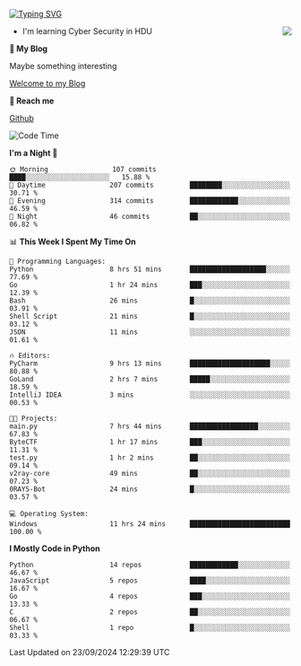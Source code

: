 [![Typing SVG](https://readme-typing-svg.herokuapp.com?font=Fira+Code&pause=1000&random=false&width=450&height=60&lines=Hello+%F0%9F%91%8B%F0%9F%8F%BB;I'm+JBNRZ)](https://git.io/typing-svg)

<a href="#">
  <img align="right" src="https://github-readme-stats.vercel.app/api?username=JBNRZ&show_icons=true&bg_color=15,f2f7fd,E0EAFC" />
</a>

- I'm learning Cyber Security in HDU

 **🌱 My Blog**

Maybe something interesting

[Welcome to my Blog](https://jbnrz.com.cn/)

 **💬 Reach me** 

[Github](https://github.com/JBNRZ)


<!--START_SECTION:waka-->
![Code Time](http://img.shields.io/badge/Code%20Time-675%20hrs%2010%20mins-blue)

**I'm a Night 🦉** 

```text
🌞 Morning                107 commits         ████░░░░░░░░░░░░░░░░░░░░░   15.88 % 
🌆 Daytime                207 commits         ████████░░░░░░░░░░░░░░░░░   30.71 % 
🌃 Evening                314 commits         ████████████░░░░░░░░░░░░░   46.59 % 
🌙 Night                  46 commits          ██░░░░░░░░░░░░░░░░░░░░░░░   06.82 % 
```


📊 **This Week I Spent My Time On** 

```text
💬 Programming Languages: 
Python                   8 hrs 51 mins       ███████████████████░░░░░░   77.69 % 
Go                       1 hr 24 mins        ███░░░░░░░░░░░░░░░░░░░░░░   12.39 % 
Bash                     26 mins             █░░░░░░░░░░░░░░░░░░░░░░░░   03.91 % 
Shell Script             21 mins             █░░░░░░░░░░░░░░░░░░░░░░░░   03.12 % 
JSON                     11 mins             ░░░░░░░░░░░░░░░░░░░░░░░░░   01.61 % 

🔥 Editors: 
PyCharm                  9 hrs 13 mins       ████████████████████░░░░░   80.88 % 
GoLand                   2 hrs 7 mins        █████░░░░░░░░░░░░░░░░░░░░   18.59 % 
IntelliJ IDEA            3 mins              ░░░░░░░░░░░░░░░░░░░░░░░░░   00.53 % 

🐱‍💻 Projects: 
main.py                  7 hrs 44 mins       █████████████████░░░░░░░░   67.83 % 
ByteCTF                  1 hr 17 mins        ███░░░░░░░░░░░░░░░░░░░░░░   11.31 % 
test.py                  1 hr 2 mins         ██░░░░░░░░░░░░░░░░░░░░░░░   09.14 % 
v2ray-core               49 mins             ██░░░░░░░░░░░░░░░░░░░░░░░   07.23 % 
0RAYS-Bot                24 mins             █░░░░░░░░░░░░░░░░░░░░░░░░   03.57 % 

💻 Operating System: 
Windows                  11 hrs 24 mins      █████████████████████████   100.00 % 
```

**I Mostly Code in Python** 

```text
Python                   14 repos            ████████████░░░░░░░░░░░░░   46.67 % 
JavaScript               5 repos             ████░░░░░░░░░░░░░░░░░░░░░   16.67 % 
Go                       4 repos             ███░░░░░░░░░░░░░░░░░░░░░░   13.33 % 
C                        2 repos             ██░░░░░░░░░░░░░░░░░░░░░░░   06.67 % 
Shell                    1 repo              █░░░░░░░░░░░░░░░░░░░░░░░░   03.33 % 
```




 Last Updated on 23/09/2024 12:29:39 UTC
<!--END_SECTION:waka-->
